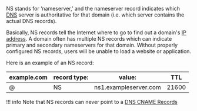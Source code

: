 NS stands for ‘nameserver,’ and the nameserver record indicates which [DNS](../networking/dns.md) server is authoritative for that domain (i.e. which server contains the actual DNS records).

Basically, NS records tell the Internet where to go to find out a domain's [IP address](../networking/ipa.md). A domain often has multiple NS records which can indicate primary and secondary nameservers for that domain. Without properly configured NS records, users will be unable to load a website or application.

Here is an example of an NS record:

| example.com | record type: | value:                | TTL   |
| ----------- | ------------ | --------------------- | ----- |
| @           | NS           | ns1.exampleserver.com | 21600 |

!!! info
Note that NS records can never point to a [DNS CNAME Records](../networking/cname.md)
